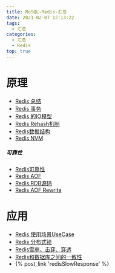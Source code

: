 ```yaml
---
title: NoSQL-Redis-汇总
date: 2021-02-07 12:13:22
tags:
  - 汇总
categories:
  - 汇总  
  - Redis
top: true    
---
```


<p></p>
<!-- more -->


# 原理
+ [Redis 总结](../../../../2016/11/12/redis/)  
+ [Redis 事务](../../../../2022/01/18/redisTransaction/)      
+ [Redis 的IO模型](../../../../2022/01/18/redisIO/)     
+ [Redis Rehash机制](../../../../2021/06/20/redisRehash/)      
+ [Redis数据结构](../../../../2021/05/05/redisDataStructure/)      
+ [Redis NVM](../../../../2022/05/14/redisNVM/)      

##### 可靠性
+ [Redis可靠性](../../../../2021/01/02/redisReliability/)      
+ [Redis AOF](../../../../2022/01/18/redisAOF/)  
+ [Redis RDB源码](../../../../2021/12/08/rdb/)      
+ [Redis AOF Rewrite](../../../../2021/11/21/aofRewrite/)     

# 应用
+ [Redis 使用场景UseCase](../../../../2021/06/29/redisUseCase/)  
+ [Redis 分布式锁](../../../../2022/05/05/redisDistKey/)     
+ [Redis雪崩、击穿、穿透](../../../../2022/03/28/redisReliability-1/)      
+ [Redis和数据库之间的一致性](../../../../2022/02/21/redisDbConsistent/)    
+ {% post_link 'redisSlowResponse' %}   

    
  

